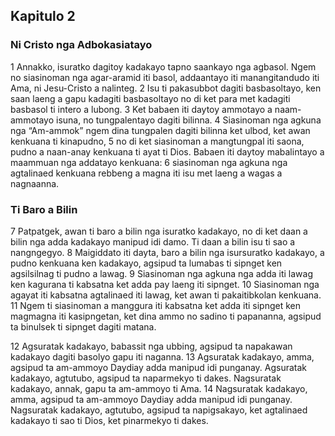 Kapitulo 2
----------

### Ni Cristo nga Adbokasiatayo

1 Annakko, isuratko dagitoy kadakayo tapno saankayo nga agbasol. Ngem no siasinoman nga agar-aramid iti basol, addaantayo iti manangitandudo iti Ama, ni Jesu-Cristo a nalinteg.
2 Isu ti pakasubbot dagiti basbasoltayo, ken saan laeng a gapu kadagiti basbasoltayo no di ket para met kadagiti basbasol ti intero a lubong.
3 Ket babaen iti daytoy ammotayo a naam-ammotayo isuna, no tungpalentayo dagiti bilinna.
4 Siasinoman nga agkuna nga “Am-ammok” ngem dina tungpalen dagiti bilinna ket ulbod, ket awan kenkuana ti kinapudno,
5 no di ket siasinoman a mangtungpal iti saona, pudno a naan-anay kenkuana ti ayat ti Dios. Babaen iti daytoy mabalintayo a maammuan nga addatayo kenkuana:
6 siasinoman nga agkuna nga agtalinaed kenkuana rebbeng a magna iti isu met laeng a wagas a nagnaanna.

### Ti Baro a Bilin

7 Patpatgek, awan ti baro a bilin nga isuratko kadakayo, no di ket daan a bilin nga adda kadakayo manipud idi damo. Ti daan a bilin isu ti sao a nangngegyo.
8 Maigiddato iti dayta, baro a bilin nga isursuratko kadakayo, a pudno kenkuana ken kadakayo, agsipud ta lumabas ti sipnget ken agsilsilnag ti pudno a lawag.
9 Siasinoman nga agkuna nga adda iti lawag ken kagurana ti kabsatna ket adda pay laeng iti sipnget.
10 Siasinoman nga agayat iti kabsatna agtalinaed iti lawag, ket awan ti pakaitibkolan kenkuana.
11 Ngem ti siasinoman a manggura iti kabsatna ket adda iti sipnget ken magmagna iti kasipngetan, ket dina ammo no sadino ti papananna, agsipud ta binulsek ti sipnget dagiti matana.

12 Agsuratak kadakayo, babassit nga ubbing, agsipud ta napakawan kadakayo dagiti basolyo gapu iti naganna.
13 Agsuratak kadakayo, amma, agsipud ta am-ammoyo Daydiay adda manipud idi punganay. Agsuratak kadakayo, agtutubo, agsipud ta naparmekyo ti dakes. Nagsuratak kadakayo, annak, gapu ta am-ammoyo ti Ama.
14 Nagsuratak kadakayo, amma, agsipud ta am-ammoyo Daydiay adda manipud idi punganay. Nagsuratak kadakayo, agtutubo, agsipud ta napigsakayo, ket agtalinaed kadakayo ti sao ti Dios, ket pinarmekyo ti dakes.
